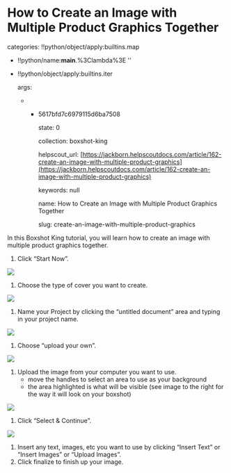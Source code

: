 # How to Create an Image with Multiple Product Graphics Together

categories: !!python/object/apply:builtins.map

* !!python/name:**main**.%3Clambda%3E ''
* !!python/object/apply:builtins.iter

  args:

  * * 5617bfd7c6979115d6ba7508

      state: 0

      collection: boxshot-king

      helpscout\_url: [https://jackborn.helpscoutdocs.com/article/162-create-an-image-with-multiple-product-graphics](https://jackborn.helpscoutdocs.com/article/162-create-an-image-with-multiple-product-graphics)

      keywords: null

      name: How to Create an Image with Multiple Product Graphics Together

      slug: create-an-image-with-multiple-product-graphics

In this Boxshot King tutorial, you will learn how to create an image with multiple product graphics together.

1. Click “Start Now”.   

![](http://www.boxshotking.com/wdp/wp-content/uploads/2015/01/t_bsk-startnow1.png)

1. Choose the type of cover you want to create.   

![](http://www.boxshotking.com/wdp/wp-content/uploads/2015/01/t_bsk-main-choose-product1.png)

1. Name your Project by clicking the “untitled document” area and typing in your project name.   

![](http://www.boxshotking.com/wdp/wp-content/uploads/2015/01/t_bsk-name-your-project1.png)

1. Choose “upload your own”.    

![](http://www.boxshotking.com/wdp/wp-content/uploads/2015/01/t_bsk-choose-your-background1.png)

1. Upload the image from your computer you want to use.
   * move the handles to select an area to use as your background
   * the area highlighted is what will be visible \(see image to the right for the way it will look on your boxshot\)   

![](http://www.boxshotking.com/wdp/wp-content/uploads/2015/01/t_bsk-select-background-area1.png)

1. Click “Select & Continue”.   

![](http://www.boxshotking.com/wdp/wp-content/uploads/2015/01/t_bsk-select-and-continue1.png)

1. Insert any text, images, etc you want to use by clicking “Insert Text” or “Insert Images” or “Upload Images”.
2. Click finalize to finish up your image.

